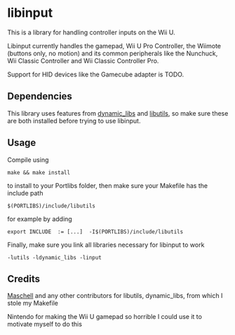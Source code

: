 # libinput

This is a library for handling controller inputs on the Wii U.

Libinput currently handles the gamepad, Wii U Pro Controller, the Wiimote (buttons only, no motion) and its common peripherals like the Nunchuck, Wii Classic Controller and Wii Classic Controller Pro.

Support for HID devices like the Gamecube adapter is TODO.

## Dependencies

This library uses features from [dynamic_libs](https://github.com/Maschell/dynamic_libs/tree/lib) and [libutils](https://github.com/Maschell/libutils), so make sure these are both installed before trying to use libinput.

## Usage
Compile using
```
make && make install
```
to install to your Portlibs folder, then make sure your Makefile has the include path
```
$(PORTLIBS)/include/libutils
```

for example by adding
```
export INCLUDE	:= [...]  -I$(PORTLIBS)/include/libutils
```

Finally, make sure you link all libraries necessary for libinput to work
```
-lutils -ldynamic_libs -linput
```

## Credits

[Maschell](https://github.com/Maschell/) and any other contributors for libutils, dynamic_libs, from which I stole my Makefile

Nintendo for making the Wii U gamepad so horrible I could use it to motivate myself to do this
